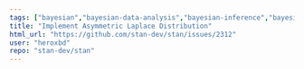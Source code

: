 ```yaml
---
tags: ["bayesian","bayesian-data-analysis","bayesian-inference","bayesian-methods","bayesian-statistics","new-function","stan"]
title: "Implement Asymmetric Laplace Distribution"
html_url: "https://github.com/stan-dev/stan/issues/2312"
user: "heroxbd"
repo: "stan-dev/stan"
---
```


